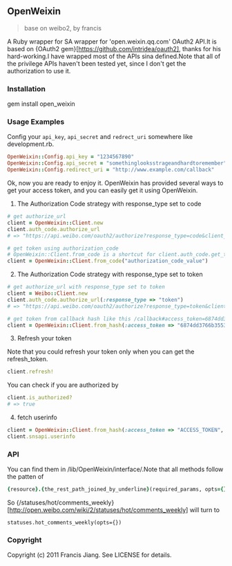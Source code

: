 ## OpenWeixin
> base on weibo2, by francis

A Ruby wrapper for SA wrapper for 'open.weixin.qq.com' OAuth2 API.It is based on {OAuth2 gem}[https://github.com/intridea/oauth2], thanks for his hard-working.I have wrapped most of the APIs sina defined.Note that all of the privilege APIs haven't been tested yet, since I don't get the authorization to use it.

### Installation

  gem install open_weixin

### Usage Examples

Config your `api_key`, `api_secret` and `redrect_uri` somewhere like development.rb.

```ruby
OpenWeixin::Config.api_key = "1234567890"
OpenWeixin::Config.api_secret = "somethinglooksstrageandhardtoremember"
OpenWeixin::Config.redirect_uri = "http://www.example.com/callback"
```

Ok, now you are ready to enjoy it. OpenWeixin has provided several ways to get your access token, and you can easily get it using OpenWeixin.

1.  The Authorization Code strategy with response_type set to code

  ```ruby
  # get authorize_url
  client = OpenWeixin::Client.new
  client.auth_code.authorize_url
  # => "https://api.weibo.com/oauth2/authorize?response_type=code&client_id=1234567890&redirect_uri=http%3A%2F%2Fwww.example.com%2fcallback"
  
  # get token using authorization_code
  # OpenWeixin::Client.from_code is a shortcut for client.auth_code.get_token("authorization_code_value")
  client = OpenWeixin::Client.from_code("authorization_code_value")
  ```

2.  The Authorization Code strategy with response_type set to token

  ```ruby
  # get authorize_url with response_type set to token
  client = Weibo::Client.new
  client.auth_code.authorize_url(:response_type => "token")
  # => "https://api.weibo.com/oauth2/authorize?response_type=token&client_id=1234567890&redirect_uri=http%3A%2F%2Fwww.example.com%2fcallback"
  
  # get token from callback hash like this /callback#access_token=6874dd3766b35536abcb76a9e3a57867&expires_in=86400
  client = OpenWeixin::Client.from_hash(:access_token => "6874dd3766b35536abcb76a9e3a57867", :expires_in => 86400)
  ```

3.  Refresh your token

  Note that you could refresh your token only when you can get the refresh_token.

  ```ruby
  client.refresh!
  ```

  You can check if you are authorized by
  
  ```ruby
  client.is_authorized?
  # => true
  ```

4.  fetch userinfo

  ```ruby
  client = OpenWeixin::Client.from_hash(:access_token => "ACCESS_TOKEN", :expires_in => 7200)
  client.snsapi.userinfo
  ```

### API

You can find them in /lib/OpenWeixin/interface/.Note that all methods follow the patten of

```ruby
{resource}.{the_rest_path_joined_by_underline}(required_params, opts={})
```

So {/statuses/hot/comments_weekly}[http://open.weibo.com/wiki/2/statuses/hot/comments_weekly] will turn to

```
statuses.hot_comments_weekly(opts={})
``````


### Copyright

Copyright (c) 2011 Francis Jiang. See LICENSE for details.

